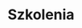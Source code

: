 ---
title: "Szkolenia"
type: "training"
layout: "list"
outputs:
  - HTML
  - trainings-json
description: "Praktyczne szkolenia IT: Kubernetes, Azure, Grafana, observability, GenAI, LLM, MCP. 100% warsztatów, zero teorii. Prowadzą eksperci z Patoarchitektów!"
keywords: "kubernetes, azure, aks, grafana, observability, prometheus, genai, llm, mcp, model context protocol, ai, szkolenia it, devops, sre, cloud, monitoring, alerting, ebpf, architektura, nosql, warsztaty, łukasz kałużny, szymon warda, patoarchitekci"
---